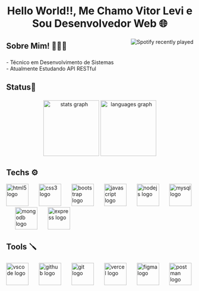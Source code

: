 <h1 align="center">Hello World!!, Me Chamo Vitor Levi e Sou Desenvolvedor Web 🌐</h1>

###


  <a href="https://open.spotify.com/user/gk4nsxgoi4u8sb6bwytz35fb5">
    <img margin="10px" display="block" align="right" src="https://spotify-recently-played-readme.vercel.app/api?user=gk4nsxgoi4u8sb6bwytz35fb5&count=2" alt="Spotify recently played"  />
  </a>

###

<h2 align="left">Sobre Mim! 🙋🏾‍♂️</h2>

###

<p align="left">- Técnico em Desenvolvimento de Sistemas<br>- Atualmente Estudando API RESTful</p>

###

<h2 align="left">Status📃</h2>

###

<div align="center">
  <img src="https://github-readme-stats.vercel.app/api?username=DevVitorlevi&hide_title=false&hide_rank=false&show_icons=true&include_all_commits=false&count_private=true&disable_animations=false&theme=midnight-purple&locale=pt-br&hide_border=true&order=1" height="150" alt="stats graph"  />
  <img src="https://github-readme-stats.vercel.app/api/top-langs?username=DevVitorlevi&locale=pt-br&hide_title=false&layout=compact&card_width=320&langs_count=4&theme=midnight-purple&hide_border=true&order=2" height="150" alt="languages graph"  />
</div>

###
<h2 align="left">Techs ⚙️</h2>

<div align="rigth">
  <img src="https://skillicons.dev/icons?i=html" height="60" alt="html5 logo"  />
  <img width="20" />
  <img src="https://skillicons.dev/icons?i=css" height="60" alt="css3 logo"  />
  <img width="20" />
  <img src="https://skillicons.dev/icons?i=bootstrap" height="60" alt="bootstrap logo"  />
  <img width="20" />
  <img src="https://skillicons.dev/icons?i=js" height="60" alt="javascript logo"  />
  <img width="20" />
  <img src="https://skillicons.dev/icons?i=nodejs" height="60" alt="nodejs logo"  />
  <img width="20" />
  <img src="https://skillicons.dev/icons?i=mysql" height="60" alt="mysql logo"  />
  <img width="20" />
  <img src="https://skillicons.dev/icons?i=mongodb" height="60" alt="mongodb logo"  />
  <img width="20" />
  <img src="https://skillicons.dev/icons?i=express" height="60" alt="express logo"  />
</div>

###


###

<h2 align="left">Tools 🪛</h2>

###

<div align="rigth">
  <img src="https://skillicons.dev/icons?i=vscode" height="60" alt="vscode logo"  />
  <img width="20" />
  <img src="https://skillicons.dev/icons?i=github" height="60" alt="github logo"  />
  <img width="20" />
  <img src="https://skillicons.dev/icons?i=git" height="60" alt="git logo"  />
  <img width="20" />
  <img src="https://skillicons.dev/icons?i=vercel" height="60" alt="vercel logo"  />
  <img width="20" />
  <img src="https://skillicons.dev/icons?i=figma" height="60" alt="figma logo"  />
  <img width="20" />
  <img src="https://skillicons.dev/icons?i=postman" height="60" alt="postman logo"  />
</div>

